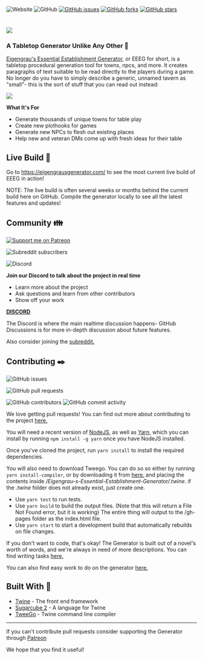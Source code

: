 ![Website](https://img.shields.io/website?url=https%3A%2F%2Feigengrausgenerator.com) ![GitHub](https://img.shields.io/github/license/ryceg/Eigengrau-s-Essential-Establishment-Generator?style=flat-square) [![GitHub issues](https://img.shields.io/github/issues/ryceg/Eigengrau-s-Essential-Establishment-Generator?style=flat-square)](https://github.com/ryceg/Eigengrau-s-Essential-Establishment-Generator/issues) [![GitHub forks](https://img.shields.io/github/forks/ryceg/Eigengrau-s-Essential-Establishment-Generator?style=flat-square)](https://github.com/ryceg/Eigengrau-s-Essential-Establishment-Generator/network) [![GitHub stars](https://img.shields.io/github/stars/ryceg/Eigengrau-s-Essential-Establishment-Generator?style=flat-square)](https://github.com/ryceg/Eigengrau-s-Essential-Establishment-Generator/stargazers)

# ![](https://i.imgur.com/oVQHgTP.png)


### A Tabletop Generator Unlike Any Other :game_die:

[Eigengrau's Essential Establishment Generator](https://eigengrausgenerator.com/), or EEEG for short, is a tabletop procedural generation tool for towns, npcs, and more. It creates paragraphs of text suitable to be read directly to the players during a game. No longer do you have to simply describe a generic, unnamed tavern as "small"- this is the sort of stuff that you can read out instead:

![](https://i.imgur.com/UJXLUOT.png)


**What It's For**

* Generate thousands of unique towns for table play
* Create new plothooks for games
* Generate new NPCs to flesh out existing places
* Help new and veteran DMs come up with fresh ideas for their table

## Live Build :rocket:
Go to https://eigengrausgenerator.com/ to see the most current live build of EEEG in action!

NOTE: The live build is often several weeks or months behind the current build here on GitHub. Compile the generator locally to see all the latest features and updates!

## Community :family:

[![Support me on Patreon](https://img.shields.io/endpoint.svg?url=https%3A%2F%2Fshieldsio-patreon.vercel.app%2Fapi%3Fusername%3Deigengrausgenerator%26type%3Dpatrons&style=flat-square)](https://patreon.com/eigengrausgenerator)

![Subreddit subscribers](https://img.shields.io/reddit/subreddit-subscribers/eigengrausgenerator?style=flat-square)

![Discord](https://img.shields.io/discord/441105601918009349?color=%237289da&label=Join%20us%20on%20Discord%21&logo=Discord&style=flat-square)

**Join our Discord to talk about the project in real time**

* Learn more about the project
* Ask questions and learn from other contributors
* Show off your work

**[DISCORD](https://discord.gg/A543VC5)**

The Discord is where the main realtime discussion happens- GitHub Discussions is for more in-depth discussion about future features.

Also consider joining the [subreddit.](https://www.reddit.com/r/EigengrausGenerator)

## Contributing :black_nib:

![GitHub issues](https://img.shields.io/github/issues/ryceg/Eigengrau-s-Essential-Establishment-Generator?style=flat-square)

![GitHub pull requests](https://img.shields.io/github/issues-pr/ryceg/Eigengrau-s-Essential-Establishment-Generator?style=flat-square)

![GitHub contributors](https://img.shields.io/github/contributors/ryceg/Eigengrau-s-Essential-Establishment-Generator) ![GitHub commit activity](https://img.shields.io/github/commit-activity/m/ryceg/Eigengrau-s-Essential-Establishment-Generator?style=flat-square)

We love getting pull requests! You can find out more about contributing to the project [here.](https://github.com/ryceg/Eigengrau-s-Essential-Establishment-Generator/wiki/Contributing) 

You will need a recent version of [NodeJS](https://nodejs.org),
as well as [Yarn](https://yarnpkg.com/), which you can install by running `npm install -g yarn` once you have NodeJS installed.

Once you've cloned the project, run `yarn install` to install the required dependencies.

You will also need to download Tweego.
You can do so so either by running `yarn install-compiler`,
or by downloading it from [here.](https://www.motoslave.net/tweego/) and placing the contents inside _/Eigengrau-s-Essential-Establishment-Generator/.twine_.
if the _.twine_ folder does not already exist, just create one.

* Use `yarn test` to run tests.
* Use `yarn build` to build the output files. (Note that this will return a File Not Found error, but it is working) The entire thing will output to the /gh-pages folder as the index.html file.
* Use `yarn start` to start a development build that automatically rebuilds on file changes.

If you don't want to code, that's okay! The Generator is built out of a novel's worth of words, and we're always in need of more descriptions. You can find writing tasks [here.](https://github.com/ryceg/Eigengrau-s-Essential-Establishment-Generator/issues?q=is%3Aissue+is%3Aopen+label%3AWriting)

You can also find easy work to do on the generator [here.](https://github.com/ryceg/Eigengrau-s-Essential-Establishment-Generator/issues?q=is%3Aissue+is%3Aopen+label%3A%22good+first+issue%22)

## Built With :hammer:

* [Twine](https://twinery.org/) - The front end framework 
* [Sugarcube 2](https://www.motoslave.net/sugarcube/2/) - A language for Twine
* [TweeGo](https://www.motoslave.net/tweego/) - Twine command line compiler

---

If you can't contribute pull requests consider supporting the Generator through [Patreon](https://www.patreon.com/eigengrausgenerator)

We hope that you find it useful!
